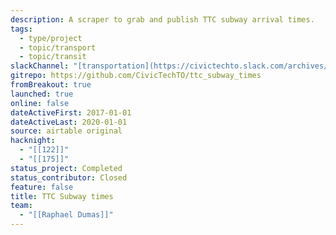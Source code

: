 ```yaml
---
description: A scraper to grab and publish TTC subway arrival times.
tags:
  - type/project
  - topic/transport
  - topic/transit
slackChannel: "[transportation](https://civictechto.slack.com/archives/C2X7WH32P)"
gitrepo: https://github.com/CivicTechTO/ttc_subway_times
fromBreakout: true
launched: true
online: false
dateActiveFirst: 2017-01-01
dateActiveLast: 2020-01-01
source: airtable original
hacknight:
  - "[[122]]"
  - "[[175]]"
status_project: Completed
status_contributor: Closed
feature: false
title: TTC Subway times
team:
  - "[[Raphael Dumas]]"
---
```


